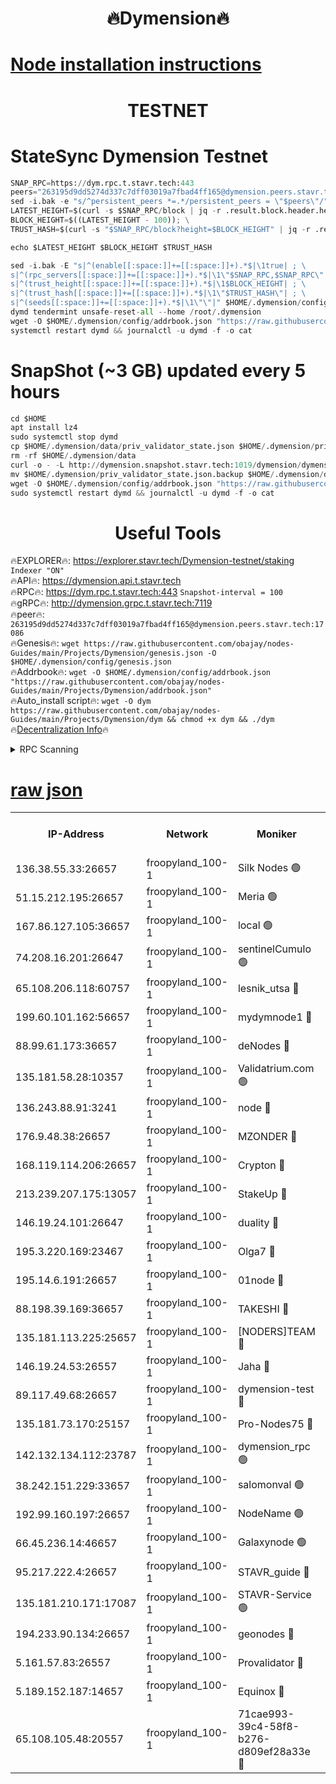 <h1 align="center"> 🔥Dymension🔥</h1>

[Node installation instructions](https://github.com/obajay/nodes-Guides/tree/main/Projects/Dymension)
=

<h1 align="center"> TESTNET</h1>

# StateSync Dymension Testnet
```python
SNAP_RPC=https://dym.rpc.t.stavr.tech:443
peers="263195d9dd5274d337c7dff03019a7fbad4ff165@dymension.peers.stavr.tech:17086"
sed -i.bak -e "s/^persistent_peers *=.*/persistent_peers = \"$peers\"/" $HOME/.dymension/config/config.toml
LATEST_HEIGHT=$(curl -s $SNAP_RPC/block | jq -r .result.block.header.height); \
BLOCK_HEIGHT=$((LATEST_HEIGHT - 100)); \
TRUST_HASH=$(curl -s "$SNAP_RPC/block?height=$BLOCK_HEIGHT" | jq -r .result.block_id.hash)

echo $LATEST_HEIGHT $BLOCK_HEIGHT $TRUST_HASH

sed -i.bak -E "s|^(enable[[:space:]]+=[[:space:]]+).*$|\1true| ; \
s|^(rpc_servers[[:space:]]+=[[:space:]]+).*$|\1\"$SNAP_RPC,$SNAP_RPC\"| ; \
s|^(trust_height[[:space:]]+=[[:space:]]+).*$|\1$BLOCK_HEIGHT| ; \
s|^(trust_hash[[:space:]]+=[[:space:]]+).*$|\1\"$TRUST_HASH\"| ; \
s|^(seeds[[:space:]]+=[[:space:]]+).*$|\1\"\"|" $HOME/.dymension/config/config.toml
dymd tendermint unsafe-reset-all --home /root/.dymension
wget -O $HOME/.dymension/config/addrbook.json "https://raw.githubusercontent.com/obajay/nodes-Guides/main/Projects/Dymension/addrbook.json"
systemctl restart dymd && journalctl -u dymd -f -o cat

```
# SnapShot (~3 GB) updated every 5 hours
```python
cd $HOME
apt install lz4
sudo systemctl stop dymd
cp $HOME/.dymension/data/priv_validator_state.json $HOME/.dymension/priv_validator_state.json.backup
rm -rf $HOME/.dymension/data
curl -o - -L http://dymension.snapshot.stavr.tech:1019/dymension/dymension-snap.tar.lz4 | lz4 -c -d - | tar -x -C $HOME/.dymension --strip-components 2
mv $HOME/.dymension/priv_validator_state.json.backup $HOME/.dymension/data/priv_validator_state.json
wget -O $HOME/.dymension/config/addrbook.json "https://raw.githubusercontent.com/obajay/nodes-Guides/main/Projects/Dymension/addrbook.json"
sudo systemctl restart dymd && journalctl -u dymd -f -o cat
```

 <h1 align="center"> Useful Tools</h1>

🔥EXPLORER🔥:     https://explorer.stavr.tech/Dymension-testnet/staking        `Indexer "ON"` \
🔥API🔥:          https://dymension.api.t.stavr.tech \
🔥RPC🔥:          https://dym.rpc.t.stavr.tech:443                  `Snapshot-interval = 100` \
🔥gRPC🔥:         http://dymension.grpc.t.stavr.tech:7119 \
🔥peer🔥:         `263195d9dd5274d337c7dff03019a7fbad4ff165@dymension.peers.stavr.tech:17086` \
🔥Genesis🔥:     ```wget https://raw.githubusercontent.com/obajay/nodes-Guides/main/Projects/Dymension/genesis.json -O $HOME/.dymension/config/genesis.json``` \
🔥Addrbook🔥:    ```wget -O $HOME/.dymension/config/addrbook.json "https://raw.githubusercontent.com/obajay/nodes-Guides/main/Projects/Dymension/addrbook.json"``` \
🔥Auto_install script🔥: ```wget -O dym https://raw.githubusercontent.com/obajay/nodes-Guides/main/Projects/Dymension/dym && chmod +x dym && ./dym``` \
🔥[Decentralization Info](https://github.com/obajay/StateSync-snapshots/tree/main/Projects/Dymension/Decentralization)🔥


<details>
<summary>RPC Scanning</summary>

<h2 align="center"> We scan nodes in real time every 4 hours. And we provide the final result of RPC endpoints.
We cannot influence the operation of these nodes in any way. </h2>


```python
If Voting Power is higher than 0 --> then the Node is a validator of the network and may be subject to attack and be a potential threat to the chain.
```
```python
We marked such validators with a red symbol
```

</details>

[raw json](https://rpc-check.dymt.stavr.tech/dymt/rpc-dymt-result.json)
=


<table><tr><th>IP-Address</th><th>Network</th><th>Moniker</th><th>Latest Block Height</th><th>Earliest Block Height</th><th>Catching Up</th><th>Tx Index</th><th>Voting Power</th><th>Scan Time</th></tr><tr><td>136.38.55.33:26657</td><td>froopyland_100-1</td><td>Silk Nodes 🟢</td><td>2061665</td><td>1</td><td>False</td><td>on</td><td>0</td><td>2024-01-10T11:17:45.010829545UTC</td></tr><tr><td>51.15.212.195:26657</td><td>froopyland_100-1</td><td>Meria 🟢</td><td>1651535</td><td>1238063</td><td>False</td><td>on</td><td>0</td><td>2024-01-10T11:16:34.810048804UTC</td></tr><tr><td>167.86.127.105:36657</td><td>froopyland_100-1</td><td>local 🟢</td><td>1651535</td><td>1318001</td><td>False</td><td>off</td><td>0</td><td>2024-01-10T11:17:44.113276118UTC</td></tr><tr><td>74.208.16.201:26647</td><td>froopyland_100-1</td><td>sentinelCumulo 🟢</td><td>2061653</td><td>1652923</td><td>False</td><td>on</td><td>0</td><td>2024-01-10T11:16:38.441361433UTC</td></tr><tr><td>65.108.206.118:60757</td><td>froopyland_100-1</td><td>lesnik_utsa 🔴</td><td>2061656</td><td>1652923</td><td>False</td><td>on</td><td>1</td><td>2024-01-10T11:16:55.898245382UTC</td></tr><tr><td>199.60.101.162:56657</td><td>froopyland_100-1</td><td>mydymnode1 🔴</td><td>2061656</td><td>1652923</td><td>False</td><td>off</td><td>2</td><td>2024-01-10T11:16:56.582602807UTC</td></tr><tr><td>88.99.61.173:36657</td><td>froopyland_100-1</td><td>deNodes 🔴</td><td>2061661</td><td>1652923</td><td>False</td><td>off</td><td>1</td><td>2024-01-10T11:17:24.206763824UTC</td></tr><tr><td>135.181.58.28:10357</td><td>froopyland_100-1</td><td>Validatrium.com 🟢</td><td>2061661</td><td>1652923</td><td>False</td><td>on</td><td>0</td><td>2024-01-10T11:17:24.644556974UTC</td></tr><tr><td>136.243.88.91:3241</td><td>froopyland_100-1</td><td>node 🔴</td><td>2061662</td><td>1652923</td><td>False</td><td>on</td><td>1</td><td>2024-01-10T11:17:29.869237839UTC</td></tr><tr><td>176.9.48.38:26657</td><td>froopyland_100-1</td><td>MZONDER 🔴</td><td>2061663</td><td>1652923</td><td>False</td><td>on</td><td>1</td><td>2024-01-10T11:17:38.401283072UTC</td></tr><tr><td>168.119.114.206:26657</td><td>froopyland_100-1</td><td>Crypton 🔴</td><td>2061665</td><td>1652923</td><td>False</td><td>off</td><td>1</td><td>2024-01-10T11:17:49.992984178UTC</td></tr><tr><td>213.239.207.175:13057</td><td>froopyland_100-1</td><td>StakeUp 🔴</td><td>2061666</td><td>1652923</td><td>False</td><td>off</td><td>1</td><td>2024-01-10T11:17:55.473260151UTC</td></tr><tr><td>146.19.24.101:26647</td><td>froopyland_100-1</td><td>duality 🔴</td><td>2061660</td><td>1655313</td><td>False</td><td>on</td><td>1</td><td>2024-01-10T11:17:16.571738132UTC</td></tr><tr><td>195.3.220.169:23467</td><td>froopyland_100-1</td><td>Olga7 🔴</td><td>2061664</td><td>1655313</td><td>False</td><td>on</td><td>1</td><td>2024-01-10T11:17:38.873582851UTC</td></tr><tr><td>195.14.6.191:26657</td><td>froopyland_100-1</td><td>01node 🔴</td><td>2061665</td><td>1655732</td><td>False</td><td>on</td><td>1</td><td>2024-01-10T11:17:49.721009073UTC</td></tr><tr><td>88.198.39.169:36657</td><td>froopyland_100-1</td><td>TAKESHI 🔴</td><td>2061653</td><td>1656584</td><td>False</td><td>on</td><td>1</td><td>2024-01-10T11:16:38.735235565UTC</td></tr><tr><td>135.181.113.225:25657</td><td>froopyland_100-1</td><td>[NODERS]TEAM 🔴</td><td>2061661</td><td>1656584</td><td>False</td><td>on</td><td>1</td><td>2024-01-10T11:17:25.068248894UTC</td></tr><tr><td>146.19.24.53:26557</td><td>froopyland_100-1</td><td>Jaha 🔴</td><td>2061662</td><td>1656584</td><td>False</td><td>off</td><td>1</td><td>2024-01-10T11:17:29.604248498UTC</td></tr><tr><td>89.117.49.68:26657</td><td>froopyland_100-1</td><td>dymension-test 🔴</td><td>2061665</td><td>1723012</td><td>False</td><td>on</td><td>1</td><td>2024-01-10T11:17:50.380881866UTC</td></tr><tr><td>135.181.73.170:25157</td><td>froopyland_100-1</td><td>Pro-Nodes75 🔴</td><td>2061655</td><td>1761655</td><td>False</td><td>on</td><td>1</td><td>2024-01-10T11:16:51.441984085UTC</td></tr><tr><td>142.132.134.112:23787</td><td>froopyland_100-1</td><td>dymension_rpc 🟢</td><td>2061659</td><td>1761659</td><td>False</td><td>on</td><td>0</td><td>2024-01-10T11:17:13.715033925UTC</td></tr><tr><td>38.242.151.229:33657</td><td>froopyland_100-1</td><td>salomonval 🟢</td><td>2061664</td><td>1773995</td><td>False</td><td>off</td><td>0</td><td>2024-01-10T11:17:39.285906012UTC</td></tr><tr><td>192.99.160.197:26657</td><td>froopyland_100-1</td><td>NodeName 🟢</td><td>1829304</td><td>1826584</td><td>False</td><td>on</td><td>0</td><td>2024-01-10T11:17:55.218549066UTC</td></tr><tr><td>66.45.236.14:46657</td><td>froopyland_100-1</td><td>Galaxynode 🟢</td><td>2061653</td><td>1938874</td><td>False</td><td>on</td><td>0</td><td>2024-01-10T11:16:41.731267428UTC</td></tr><tr><td>95.217.222.4:26657</td><td>froopyland_100-1</td><td>STAVR_guide 🔴</td><td>2061664</td><td>1971362</td><td>False</td><td>off</td><td>1</td><td>2024-01-10T11:17:39.742707601UTC</td></tr><tr><td>135.181.210.171:17087</td><td>froopyland_100-1</td><td>STAVR-Service 🟢</td><td>2061654</td><td>2007663</td><td>False</td><td>on</td><td>0</td><td>2024-01-10T11:16:46.249576433UTC</td></tr><tr><td>194.233.90.134:26657</td><td>froopyland_100-1</td><td>geonodes 🔴</td><td>2061660</td><td>2015001</td><td>False</td><td>on</td><td>1</td><td>2024-01-10T11:17:17.662013160UTC</td></tr><tr><td>5.161.57.83:26557</td><td>froopyland_100-1</td><td>Provalidator 🔴</td><td>2061653</td><td>2016682</td><td>False</td><td>on</td><td>1</td><td>2024-01-10T11:16:35.487714205UTC</td></tr><tr><td>5.189.152.187:14657</td><td>froopyland_100-1</td><td>Equinox 🔴</td><td>2061657</td><td>2044181</td><td>False</td><td>on</td><td>1</td><td>2024-01-10T11:16:58.989046843UTC</td></tr><tr><td>65.108.105.48:20557</td><td>froopyland_100-1</td><td>71cae993-39c4-58f8-b276-d809ef28a33e 🔴</td><td>2061659</td><td>2052923</td><td>False</td><td>on</td><td>1</td><td>2024-01-10T11:17:14.052959025UTC</td></tr></table>

